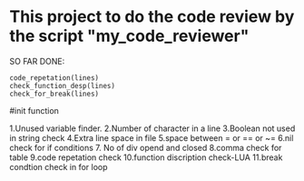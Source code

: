 # This project to do the code review by the script "my_code_reviewer"

SO FAR DONE:

    code_repetation(lines)
    check_function_desp(lines)
    check_for_break(lines)
#init function

1.Unused variable finder.
2.Number of character in a line
3.Boolean not used in string check
4.Extra line space in  file
5.space between = or == or ~=
6.nil check for if conditions
7. No of div opend and closed
8.comma check for table
9.code repetation check
10.function discription check-LUA
11.break condtion check in for loop

